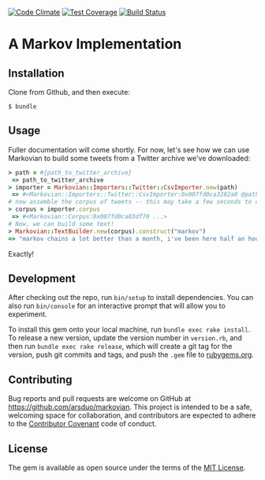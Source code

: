 [![Code Climate](https://codeclimate.com/github/arsduo/markovian/badges/gpa.svg)](https://codeclimate.com/github/arsduo/markovian)
[![Test Coverage](https://codeclimate.com/github/arsduo/markovian/badges/coverage.svg)](https://codeclimate.com/github/arsduo/markovian/coverage)
[![Build Status](https://travis-ci.org/arsduo/markovian.svg)](https://travis-ci.org/arsduo/markovian)

# A Markov Implementation

## Installation

Clone from Github, and then execute:

    $ bundle

## Usage

Fuller documentation will come shortly. For now, let's see how we can use Markovian to build some tweets from a Twitter archive we've downloaded:

```ruby
> path = #{path_to_twitter_archive}
 => path_to_twitter_archive
> importer = Markovian::Importers::Twitter::CsvImporter.new(path)
 => #<Markovian::Importers::Twitter::CsvImporter:0x007fd0ca3282a8 @path=path_to_twitter_archive>
# now assemble the corpus of tweets -- this may take a few seconds to compile
> corpus = importer.corpus
 => #<Markovian::Corpus:0x007fd0ca03df70 ...>
# Now, we can build some text!
> Markovian::TextBuilder.new(corpus).construct("markov")
=> "markov chains a lot better than a month, i've been here half an hour of night when you can get behind belgium for the offline train journey"
```

Exactly!

## Development

After checking out the repo, run `bin/setup` to install dependencies. You can also run `bin/console` for an interactive prompt that will allow you to experiment.

To install this gem onto your local machine, run `bundle exec rake install`. To release a new version, update the version number in `version.rb`, and then run `bundle exec rake release`, which will create a git tag for the version, push git commits and tags, and push the `.gem` file to [rubygems.org](https://rubygems.org).

## Contributing

Bug reports and pull requests are welcome on GitHub at https://github.com/arsduo/markovian. This project is intended to be a safe, welcoming space for collaboration, and contributors are expected to adhere to the [Contributor Covenant](contributor-covenant.org) code of conduct.

## License

The gem is available as open source under the terms of the [MIT License](http://opensource.org/licenses/MIT).

